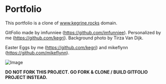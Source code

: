 # Portfolio
This portfolio is a clone of www.kegrine.rocks domain. 

GitFolio made by imfunniee (https://github.com/imfunniee). Personalized by me (https://github.com/kegri). Background photo by Tirza Van Dijk.

Easter Eggs by me (https://github.com/kegri) and mikeflynn (https://github.com/mikeflynn).

![Image](https://user-images.githubusercontent.com/54588856/162024553-a1fa1607-3451-447b-a8a0-4c458be06d45.png)

**DO NOT FORK THIS PROJECT. GO FORK & CLONE / BUILD GITFOLIO PROJECT INSTEAD.**

